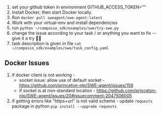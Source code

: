 1. set your github token in environment 
    GITHUB_ACCESS_TOKEN=""
2. Install Docker, then start Docker locally. 
3. Run `docker pull sweagent/swe-agent:latest`
4. Work with your virtual-env and install dependencies 
5. run `python ~/composio_sdk/examples/swe/try-swe.py`
6. change the issue according to your task / or anything you want to fix -- give it a try 🚀🚀 
7. task description is given in file `cat ~/composio_sdk/examples/swe/task_config.yaml`


## Docker Issues

1. if docker client is not working - 
   - socket issue: allow use of default socket - https://github.com/princeton-nlp/SWE-agent/issues/159
   - if socket is at non-standard location - https://github.com/princeton-nlp/SWE-agent/issues/20#issuecomment-2047506005
2. if getting errors like "https+url" is not valid scheme - update `requests` package in python
   `pip install --upgrade requests` 
